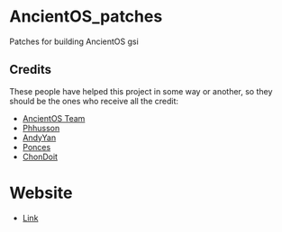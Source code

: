 # AncientOS_patches
Patches for building AncientOS gsi

## Credits
These people have helped this project in some way or another, so they should be the ones who receive all the credit:
- [AncientOS Team](https://github.com/Ancient-Roms)
- [Phhusson](https://github.com/phhusson)
- [AndyYan](https://github.com/AndyCGYan)
- [Ponces](https://github.com/ponces)
- [ChonDoit](https://github.com/ChonDoit)

# Website
- [Link](https://www.ancientrom.xyz/)
